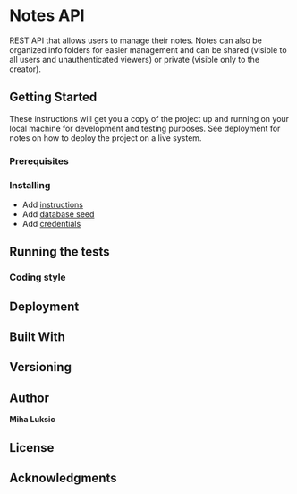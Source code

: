 # Notes API
REST API that allows users to manage their notes. Notes can also be organized info folders for easier management and can be shared (visible to all users and unauthenticated viewers) or private (visible only to the creator).

## Getting Started
These instructions will get you a copy of the project up and running on your local machine for development and testing purposes. See deployment for notes on how to deploy the project on a live system.
### Prerequisites

### Installing

  * Add [instructions](instructions/README.md)
  * Add [database seed](database/README.md)
  * Add [credentials](credentials/README.md)

## Running the tests

### Coding style

## Deployment

## Built With

## Versioning

## Author
**Miha Luksic**

## License

## Acknowledgments
